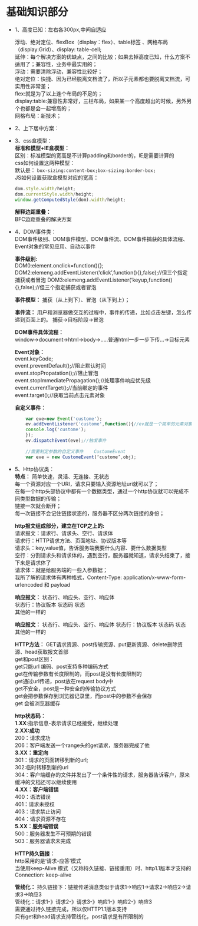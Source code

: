 # 基础知识部分

- 1、高度已知：左右各300px,中间自适应     
    
    浮动、绝对定位、flexBox（display：flex）、table标签 、网格布局（display:Grid）、display: table-cell;           
    延伸：每个解决方案的优缺点，之间的比较；如果去掉高度已知，什么方案不适用了；兼容性，业务中最实用的；              
    浮动：需要清除浮动，兼容性比较好；           
    绝对定位：快捷、因为已经脱离文档流了，所以子元素都也要脱离文档流，可实用性非常差；           
    flex:就是为了以上连个布局的不足的；            
    display:table:兼容性非常好，三栏布局，如果某一个高度超出的时候，另外另个也都是会一起增高的；           
    网格布局：新技术；           

- 2、上下居中方案：

- 3、css盒模型：     
    **标准和模型+IE盒模型：**        
    区别：标准模型的宽高是不计算padding和border的，IE是需要计算的      
    css如何设置这两种模型：       
    默认是： `box-sizing:content-box;box-sizing:border-box;`    
    JS如何设置获取盒模型对应的宽高：       

    ```javascript
    dom.style.width/height;     
    dom.currentStyle.width/height;      
    window.getComputedStyle(dom).width/height;
    ```      

    **解释边距重叠：**         
    BFC边距重叠的解决方案        

- 4、DOM事件类：     
    DOM事件级别、DOM事件模型、DOM事件流、DOM事件捕获的具体流程、Event对象的常见应用、自动以事件
    
    **事件级别:**  
    DOM0:element.onclick=function(){};
    DOM2:elemeng.addEventListener(‘click’,function(){},false);//但三个指定捕获或者冒泡
    DOM3:elemeng.addEventListener(‘keyup,function(){},false);//但三个指定捕获或者冒泡
    
    **事件模型：** 捕获（从上到下）、冒泡（从下到上）；
    
    **事件流：** 用户和浏览器做交互的过程中，事件的传递，比如点击左键，怎么传递到页面上的。
    捕获->目标阶段->冒泡
    
    **DOM事件具体流程：**  
    window->document->html->body->.....普通html一步一步下传...->目标元素
    
    **Event对象：**  
    event.keyCode;  
    event.preventDefault();//阻止默认时间     
    event.stopPropatation();//阻止冒泡      
    event.stopImmediatePropagation();//处理事件响应优先级        
    event.currentTarget();//当前绑定的事件     
    event.target();//获取当前点击元素对象     
    
    **自定义事件：**
    ```javascript
        var eve=new Event('custome');
        ev.addEventListener('custome',function(){//ev就是一个简单的元素对象
        console.log('custome');
        });
        ev.dispatchEvent(eve);//触发事件
        
        //需要制定参数的自定义事件    CustomeEvent
        var eve = new CustomeEvent(‘custome’,obj);
    ```
    
- 5、Http协议类：            
    **特点：** 简单快速，灵活、无连接、无状态   
    每一个资源对应一个URI，请求只要输入资源地址uri就可以了；     
    在每一个http头部协议中都有一个数据类型，通过一个http协议就可以完成不同类型数据的传输；     
    链接一次就会断开；       
    每一次链接不会记住链接状态的，服务器不区分两次链接的身份；       
    
    **http报文组成部分，建立在TCP之上的:**             
        请求报文：请求行、请求头、空行、请求体     
        请求行：HTTP请求方法、页面地址、协议版本等         
        请求头：key,value值，告诉服务端我要什么内容、要什么数据类型                      
        空行：分割请求头和请求体的，遇到空行，服务器就知道，请求头结束了，接下来是请求体了           
        请求体：就是给服务端的一些入参数据；          
        我所了解的请求体有两种格式，Content-Type: application/x-www-form-urlencoded  和  payload                
    
    **响应报文：** 状态行、响应头、空行、响应体     
    状态行：协议版本  状态码   状态      
    其他的一样的      
    
    **响应报文：** 状态行、响应头、空行、响应体
    状态行：协议版本  状态码   状态
    其他的一样的
    
    **HTTP方法：** GET请求资源、post传输资源、put更新资源、delete删除资源、head获取报文首部           
    get和post区别：     
    get只能url 编码、post支持多种编码方式            
    get在传输参数有长度限制的，而post是没有长度限制的        
    get通过url传递，post放在request body中      
    get不安全，post是一种安全的传输协议方式     
    get会把参数保存到浏览器记录里，而post中的参数不会保存          
    get 会被浏览器缓存         
    
    **http状态码：**        
    **1.XX**:指示信息-表示请求已经接受，继续处理         
    **2.XX:成功**         
        200：请求成功            
        206：客户端发送一个range头的get请求，服务器完成了他         
    **3.XX：重定向**        
        301：请求的页面转移到新的url;      
        302:临时转移到新的url          
        304：客户端缓存的文件并发出了一个条件性的请求，服务器告诉客户，原来缓冲的文档还可以继续使用         
    **4.XX：客户端错误**             
        400：语法错误        
        401：请求未授权       
        403：请求禁止访问      
        404：请求资源不存在     
    **5.XX：服务端错误**     
        500：服务器发生不可预期的错误        
        503：服务器请求未完成        
        
    **HTTP持久链接：**       
    http采用的是‘请求-应答’模式       
    当使用keep-Alive 模式（又称持久链接、链接重用）时、http1.1版本才支持的        
    	Connection: keep-alive      
    	
    **管线化：**
    持久链接下：链接传递消息类似于请求1->响应1->请求2->响应2->请求3->响应3     
    管线化：请求1-》请求2-》请求3-》响应1-》响应2-》响应3        
    需要通过持久链接完成，所以仅HTTP1.1版本支持       
    只有get和head请求支持管线化，post请求是有所限制的          